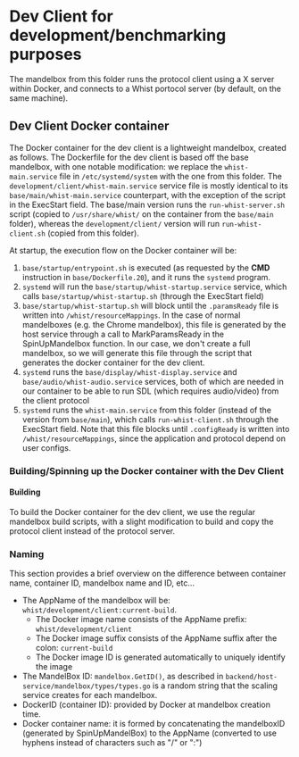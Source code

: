 # Dev Client for development/benchmarking purposes

The mandelbox from this folder runs the protocol client using a X server within Docker, and connects to a Whist portocol server (by default, on the same machine).

## Dev Client Docker container

The Docker container for the dev client is a lightweight mandelbox, created as follows. The Dockerfile for the dev client is based off the base mandelbox, with one notable modification: we replace the `whist-main.service` file in `/etc/systemd/system` with the one from this folder. The `development/client/whist-main.service` service file is mostly identical to its `base/main/whist-main.service` counterpart, with the exception of the script in the ExecStart field. The base/main version runs the `run-whist-server.sh` script (copied to `/usr/share/whist/` on the container from the `base/main` folder), whereas the `development/client/` version will run `run-whist-client.sh` (copied from this folder).

At startup, the execution flow on the Docker container will be:

1.  `base/startup/entrypoint.sh` is executed (as requested by the **CMD** instruction in `base/Dockerfile.20`), and it runs the `systemd` program.
2.  `systemd` will run the `base/startup/whist-startup.service` service, which calls `base/startup/whist-startup.sh` (through the ExecStart field)
3.  `base/startup/whist-startup.sh` will block until the `.paramsReady` file is written into `/whist/resourceMappings`. In the case of normal mandelboxes (e.g. the Chrome mandelbox), this file is generated by the host service through a call to MarkParamsReady in the SpinUpMandelbox function. In our case, we don't create a full mandelbox, so we will generate this file through the script that generates the docker container for the dev client.
4.  `systemd` runs the `base/display/whist-display.service` and `base/audio/whist-audio.service` services, both of which are needed in our container to be able to run SDL (which requires audio/video) from the client protocol
5.  `systemd` runs the `whist-main.service` from this folder (instead of the version from `base/main`), which calls `run-whist-client.sh` through the ExecStart field. Note that this file blocks until `.configReady` is written into `/whist/resourceMappings`, since the application and protocol depend on user configs.

### Building/Spinning up the Docker container with the Dev Client

#### Building

To build the Docker container for the dev client, we use the regular mandelbox build scripts, with a slight modification to build and copy the protocol client instead of the protocol server.

### Naming

This section provides a brief overview on the difference between container name, container ID, mandelbox name and ID, etc...

- The AppName of the mandelbox will be: `whist/development/client:current-build`.
  - The Docker image name consists of the AppName prefix: `whist/development/client`
  - The Docker image suffix consists of the AppName suffix after the colon: `current-build`
  - The Docker image ID is generated automatically to uniquely identify the image
- The MandelBox ID: `mandelbox.GetID()`, as described in `backend/host-service/mandelbox/types/types.go` is a random string that the scaling service creates for each mandelbox.
- DockerID (container ID): provided by Docker at mandelbox creation time.
- Docker container name: it is formed by concatenating the mandelboxID (generated by SpinUpMandelBox) to the AppName (converted to use hyphens instead of characters such as "/" or ":")
